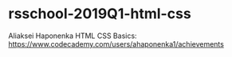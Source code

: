 # rsschool-2019Q1-html-css
Aliaksei Haponenka
HTML CSS Basics: https://www.codecademy.com/users/ahaponenka1/achievements